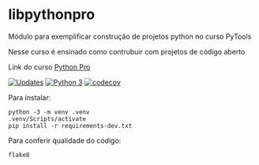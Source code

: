 # libpythonpro
Módulo para exemplificar construção de projetos python no curso PyTools

Nesse curso é ensinado como contrubuir com projetos de código aberto

Link do curso [Python Pro](https://google.com.br/)

[![Updates](https://pyup.io/repos/github/anthonysilvaa/libpythonpro/shield.svg)](https://pyup.io/repos/github/anthonysilvaa/libpythonpro/)
[![Python 3](https://pyup.io/repos/github/anthonysilvaa/libpythonpro/python-3-shield.svg)](https://pyup.io/repos/github/anthonysilvaa/libpythonpro/)
[![codecov](https://codecov.io/gh/Hysing-Fundation/libpythonpro/branch/master/graph/badge.svg?token=HXJ98D6FIE)](https://codecov.io/gh/Hysing-Fundation/libpythonpro)

Para instalar:

```console
python -3 -m venv .venv
.venv/Scripts/activate
pip install -r requirements-dev.txt

```


Para conferir qualidade do código:

```
flake8

```